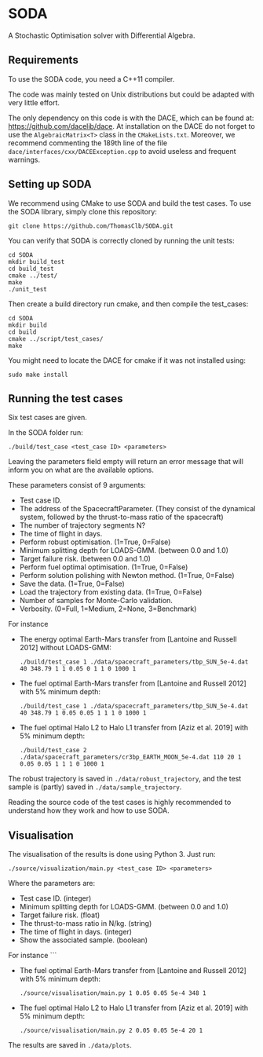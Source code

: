 # SODA
A Stochastic Optimisation solver with Differential Algebra.

## Requirements
To use the SODA code, you need a C++11 compiler.

The code was mainly tested on Unix distributions but could be adapted with very little effort.

The only dependency on this code is with the DACE, which can be found at: https://github.com/dacelib/dace.
At installation on the DACE do not forget to use the `AlgebraicMatrix<T>` class in the `CMakeLists.txt`.
Moreover, we recommend commenting the 189th line of the file `dace/interfaces/cxx/DACEException.cpp` to avoid useless and frequent warnings.

## Setting up SODA
We recommend using CMake to use SODA and build the test cases.
To use the SODA library, simply clone this repository:
```
git clone https://github.com/ThomasClb/SODA.git
```
You can verify that SODA is correctly cloned by running the unit tests:
```
cd SODA
mkdir build_test
cd build_test
cmake ../test/
make
./unit_test
```
Then create a build directory run cmake, and then compile the test_cases:
```
cd SODA
mkdir build
cd build
cmake ../script/test_cases/
make
```
You might need to locate the DACE for cmake if it was not installed using:
```
sudo make install
```

## Running the test cases
Six test cases are given.

In the SODA folder run:
```
./build/test_case <test_case ID> <parameters> 
```
Leaving the parameters field empty will return an error message that will inform you on what are the available options.

These parameters consist of 9 arguments:
- Test case ID.
- The address of the SpacecraftParameter. (They consist of the dynamical system, followed by the thrust-to-mass ratio of the spacecraft)
- The number of trajectory segments N?
- The time of flight in days.
- Perform robust optimisation. (1=True, 0=False)
- Minimum splitting depth for LOADS-GMM. (between 0.0 and 1.0)
- Target failure risk. (between 0.0 and 1.0)
- Perform fuel optimal optimisation. (1=True, 0=False)
- Perform solution polishing with Newton method. (1=True, 0=False)
- Save the data. (1=True, 0=False)
- Load the trajectory from existing data. (1=True, 0=False)
- Number of samples for Monte-Carlo validation.
- Verbosity. (0=Full, 1=Medium, 2=None, 3=Benchmark)

For instance 
- The energy optimal Earth-Mars transfer from [Lantoine and Russell 2012] without LOADS-GMM:
	```
	./build/test_case 1 ./data/spacecraft_parameters/tbp_SUN_5e-4.dat 40 348.79 1 1 0.05 0 1 1 0 1000 1
	```
- The fuel optimal Earth-Mars transfer from [Lantoine and Russell 2012] with 5% minimum depth:
	```
	./build/test_case 1 ./data/spacecraft_parameters/tbp_SUN_5e-4.dat 40 348.79 1 0.05 0.05 1 1 1 0 1000 1
	```
- The fuel optimal Halo L2 to Halo L1 transfer from [Aziz et al. 2019] with 5% minimum depth:
	```
	./build/test_case 2 ./data/spacecraft_parameters/cr3bp_EARTH_MOON_5e-4.dat 110 20 1 0.05 0.05 1 1 1 0 1000 1
	```
The robust trajectory is saved in `./data/robust_trajectory`, and the test sample is (partly) saved in `./data/sample_trajectory`.

Reading the source code of the test cases is highly recommended to understand how they work and how to use SODA.


## Visualisation
The visualisation of the results is done using Python 3. Just run:
```
./source/visualization/main.py <test_case ID> <parameters>
```
Where the parameters are:
- Test case ID. (integer)
- Minimum splitting depth for LOADS-GMM. (between 0.0 and 1.0)
- Target failure risk. (float)
- The thrust-to-mass ratio in N/kg. (string)
- The time of flight in days. (integer)
- Show the associated sample. (boolean)

	
For instance 
	```
- The fuel optimal Earth-Mars transfer from [Lantoine and Russell 2012] with 5% minimum depth:
	```
	./source/visualisation/main.py 1 0.05 0.05 5e-4 348 1
	```
- The fuel optimal Halo L2 to Halo L1 transfer from [Aziz et al. 2019] with 5% minimum depth:
	```
	./source/visualisation/main.py 2 0.05 0.05 5e-4 20 1
	```
The results are saved in `./data/plots`.

